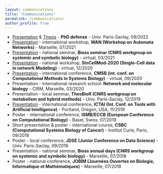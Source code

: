 ```yaml
---
layout: communications
title: "Communications"
permalink: /communications/
author_profile: true
---
```


* [Presentation](../files/2022-09_soutenance.pdf) & [Thesis](../files/manuscrit-these-pre-soutenance.pdf) - **PhD defense** - Univ. Paris-Saclay, 09/2022
* [Presentation](../files/2021-07_WAN.pdf) - international workshop, **<important>WAN</important> (Workshop on Automata Networks)** - Marseille, 07/2021
* [Presentation](../files/2021-03_Bioss.pdf) - national seminar, **<important>Bioss</important> seminar (CNRS workgroup on systemic and symbolic biology)** - virtual, 03/2021
* [Presentation](../files/2020-12_SinCellMod.pdf) - national workshop, **<important>SinCellMod-2020</important> (Single-Cell data in network Modeling)** - virtual, 12/2020
* [Presentation](../files/CMSB2020.pdf) - international conference, **<important>CMSB</important> (int. conf. on Computational Methods in Systems Biology)** - virtual, 09/2020
* Presentation - international research school: **<important>Network and molecular biology</important>** - CIRM, Marseille, 03/2020
* Presentation - local seminar, **<important>TheoBioR</important> (CNRS workgroup on metabolism and hybrid methods)** - Univ. Paris-Saclay, 12/2019
* [Presentation](../files/2019-11_ICTAI.pdf) - international conference, **<important>ICTAI</important> (Int. Conf. on Tools with Artificial Intelligence)** - Portland, Oregon, USA, 11/2019
* Poster - international conference, **<important>ISMB/ECCB</important> (European Conference on Computational Biology)** - Basel, Swiss, 07/2019
* Short presentation & poster - international course, **<important>CSBC</important> (Computational Systems Biology of Cancer)** - Institut Curie, Paris, 09/2018
* Poster - local conference, **<important>JDSE</important> (Junior Conference on Data Science)** - Univ. Paris-Saclay, 09/2018
* Presentation - national seminar, **<important>Bioss</important> annual days (CNRS workgroup on systemic and symbolic biology)** - Marseille, 07/2018
* Poster - national conference, **<important>JOBIM</important> (Journées Ouvertes en Biologie, Informatique et Mathématiques)** - Marseille, 07/2018

